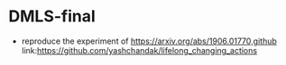 # DMLS-final
- reproduce the experiment of  https://arxiv.org/abs/1906.01770,github link:https://github.com/yashchandak/lifelong_changing_actions


